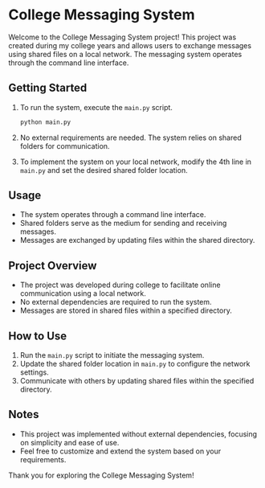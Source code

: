 # College Messaging System

Welcome to the College Messaging System project! This project was created during my college years and allows users to exchange messages using shared files on a local network. The messaging system operates through the command line interface.

## Getting Started

1. To run the system, execute the `main.py` script.
    ```bash
    python main.py
    ```

2. No external requirements are needed. The system relies on shared folders for communication.

3. To implement the system on your local network, modify the 4th line in `main.py` and set the desired shared folder location.

## Usage

- The system operates through a command line interface.
- Shared folders serve as the medium for sending and receiving messages.
- Messages are exchanged by updating files within the shared directory.

## Project Overview

- The project was developed during college to facilitate online communication using a local network.
- No external dependencies are required to run the system.
- Messages are stored in shared files within a specified directory.

## How to Use

1. Run the `main.py` script to initiate the messaging system.
2. Update the shared folder location in `main.py` to configure the network settings.
3. Communicate with others by updating shared files within the specified directory.

## Notes

- This project was implemented without external dependencies, focusing on simplicity and ease of use.
- Feel free to customize and extend the system based on your requirements.

Thank you for exploring the College Messaging System!
